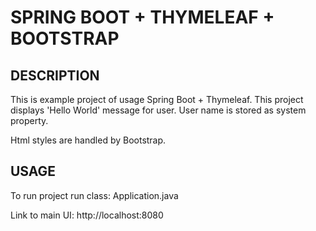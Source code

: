 SPRING BOOT + THYMELEAF + BOOTSTRAP
===================================


DESCRIPTION
-----------

This is example project of usage Spring Boot + Thymeleaf.
This project displays 'Hello World' message for user.
User name is stored as system property.

Html styles are handled by Bootstrap.
  

USAGE
-----

To run project run class: 
Application.java

Link to main UI:
http://localhost:8080